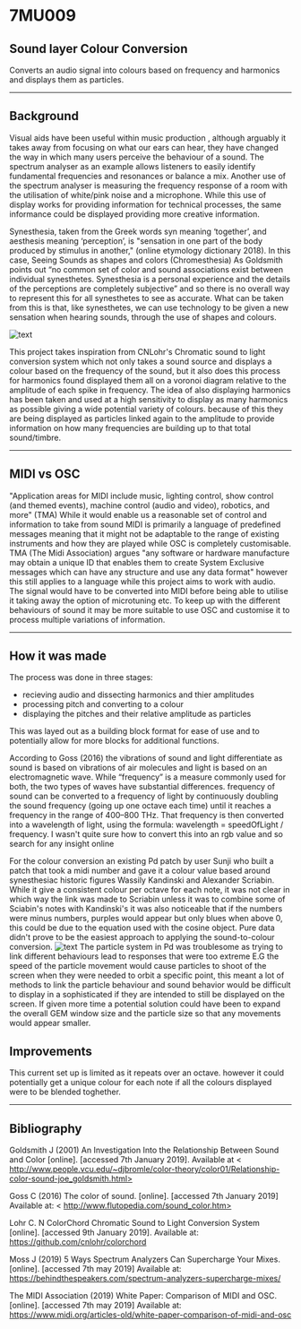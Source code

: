 # 7MU009

## Sound layer Colour Conversion 

Converts an audio signal into colours based on frequency and harmonics and displays them as particles.

---
## Background

Visual aids have been useful within music production , although arguably it takes away from focusing on what our ears can hear, they have changed the way in which many users perceive the behaviour of a sound. The spectrum analyser as an example allows listeners to easily identify fundamental frequencies and resonances or balance a mix. Another use of the spectrum analyser is measuring the frequency response of a room with the utilisation of white/pink noise and a microphone. While this use of display works for providing information for technical processes, the same informance could be displayed providing more creative information. 

Synesthesia, taken from the Greek words syn meaning ‘together’, and aesthesis meaning ‘perception’, is "sensation in one part of the body produced by stimulus in another," (online etymology dictionary 2018). In this case, Seeing Sounds as shapes and colors (Chromesthesia) As Goldsmith points out “no common set of color and sound associations exist between individual synesthetes. Synesthesia is a personal experience and the details of the perceptions are completely subjective” and so there is no overall way to represent this for all synesthetes to see as accurate. What can be taken from this is that, like synesthetes, we can use technology to be given a new sensation when hearing sounds, through the use of shapes and colours.

![text](https://camo.githubusercontent.com/a0abf636697a008167197185de5c325e8905096f/68747470733a2f2f696d672e796f75747562652e636f6d2f76692f55493465714f50324155302f302e6a7067)

This project takes inspiration from CNLohr's Chromatic sound to light conversion system which not only takes a sound source and displays a colour based on the frequency of the sound, but it also does this process for harmonics found displayed them all on a voronoi diagram relative to the amplitude of each spike in frequency. The idea of also displaying harmonics has been taken and used at a high sensitivity to display as many harmonics as possible giving a wide potential variety of colours. because of this they are being displayed as particles linked again to the amplitude to provide information on how many frequencies are building up to that total sound/timbre.

---
## MIDI vs OSC 

"Application areas for MIDI include music, lighting control, show control (and themed events), machine control (audio and video), robotics, and more" (TMA)
While it would enable us a reasonable set of control and information to take from sound MIDI is primarily a language of predefined messages meaning that it might not be adaptable to the range of existing instruments and how they are played while OSC is completely customisable. TMA (The Midi Association) argues "any software or hardware manufacture may obtain a unique ID that enables them to create System Exclusive messages which can have any structure and use any data format" however this still applies to a language while this project aims to work with audio. The signal would have to be converted into MIDI before being able to utilise it taking away the option of microtuning etc. To keep up with the different behaviours of sound it may be more suitable to use OSC and customise it to process multiple variations of information.

---
## How it was made


The process was done in three stages:

- recieving audio and dissecting harmonics and thier amplitudes
- processing pitch and converting to a colour
- displaying the pitches and their relative amplitude as particles

This was layed out as a building block format for ease of use and to potentially allow for more blocks for additional functions. 

According to Goss (2016) the vibrations of sound and light differentiate as sound is based on vibrations of air molecules and light is based on an electromagnetic wave. While “frequency” is a measure commonly used for both, the two types of waves have substantial differences. frequency of sound can be converted to a frequency of light by continuously doubling the sound frequency (going up one octave each time) until it reaches a frequency in the range of 400–800 THz. That frequency is then converted into a wavelength of light, using the formula:
wavelength = speedOfLight / frequency. I wasn't quite sure how to convert this into an rgb value and so search for any insight online

For the colour conversion an existing Pd patch by user Sunji who built a patch that took a midi number  and gave it a colour value based around synesthesiac historic figures Wassily Kandinski and Alexander Scriabin. While it give a consistent colour per octave for each note, it was not clear in which way the link was made to Scriabin unless it was to combine some of Sciabin's notes with Kandinski's it was also noticeable that if the numbers were minus numbers, purples would appear but only blues when above 0, this could be due to the equation used with the cosine object. Pure data didn't prove to be the easiest approach to applying the sound-to-colour conversion.
![text](https://www.flutopedia.com/img/ScriabinKeyboard_lg.jpg)
The particle system in Pd was troublesome as trying to link different behaviours lead to responses that were too extreme E.G the speed of the particle movement would cause particles to shoot of the screen when they were needed to orbit a specific point, this meant a lot of methods to link the particle behaviour and sound behavior would be difficult to display in a sophisticated if they are intended to still be displayed on the screen. If given more time a potential solution could have been to expand the overall GEM window size and the particle size so that any movements would appear smaller.

## Improvements
This current set up is limited as it repeats over an octave. however it could potentially get a unique colour for each note if all the colours displayed were to be blended toghether.



---
## Bibliography


Goldsmith J (2001) An Investigation Into the Relationship Between Sound and Color [online]. [accessed 7th January 2019]. Available at < http://www.people.vcu.edu/~djbromle/color-theory/color01/Relationship-color-sound-joe_goldsmith.html>

Goss C (2016) The color of sound. [online]. [accessed 7th January 2019] Available at: < http://www.flutopedia.com/sound_color.htm>

Lohr C. N ColorChord Chromatic Sound to Light Conversion System [online]. [accessed 9th January 2019]. Available at: <https://github.com/cnlohr/colorchord>

Moss J (2019) 5 Ways Spectrum Analyzers Can Supercharge Your Mixes. [online]. [accessed 7th may 2019] Available at: <https://behindthespeakers.com/spectrum-analyzers-supercharge-mixes/>

The MIDI Association (2019) White Paper: Comparison of MIDI and OSC. [online]. [accessed 7th may 2019] Available at: <https://www.midi.org/articles-old/white-paper-comparison-of-midi-and-osc>
